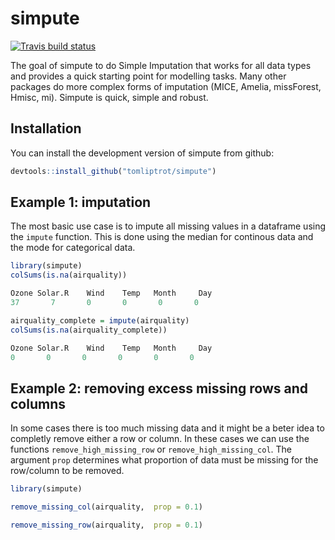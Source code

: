 # simpute

<!-- badges: start -->
[![Travis build status](https://travis-ci.org/tomliptrot/simpute.svg?branch=master)](https://travis-ci.org/tomliptrot/simpute)
<!-- badges: end -->

The goal of simpute  to do Simple Imputation that works for all data types and provides a quick starting point for modelling tasks. Many other packages do more complex forms of imputation (MICE, Amelia, missForest, Hmisc, mi). Simpute is quick, simple and robust.

## Installation

You can install the development version of simpute from github:

``` r
devtools::install_github("tomliptrot/simpute")
```

## Example 1: imputation

The most basic use case is to impute all missing values in a dataframe using the `impute` function. This is done using the median for continous data and the mode for categorical data.

``` r
library(simpute)
colSums(is.na(airquality))

Ozone Solar.R    Wind    Temp   Month     Day 
37       7       0       0       0       0 

airquality_complete = impute(airquality)
colSums(is.na(airquality_complete))

Ozone Solar.R    Wind    Temp   Month     Day 
0       0       0       0       0       0 
```

## Example 2: removing excess missing rows and columns
In some cases there is too much missing data and it might be a beter idea to completly remove either a row or column. In these cases we can use the functions `remove_high_missing_row` or `remove_high_missing_col`. The argument `prop` determines what proportion of data must be missing for the row/column to be removed.


``` r
library(simpute)

remove_missing_col(airquality,  prop = 0.1)

remove_missing_row(airquality,  prop = 0.1)

```
